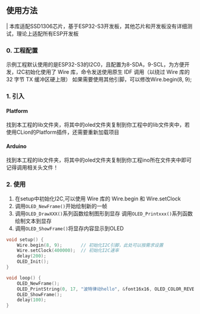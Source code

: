 ## 使用方法

| 本库适配SSD1306芯片，基于ESP32-S3开发板，其他芯片和开发板没有详细测试，理论上适配所有ESP开发板


### 0. 工程配置
示例工程默认使用的是ESP32-S3的I2C0，且配置为8-SDA，9-SCL，为方便开发，I2C初始化使用了 Wire 库，命令发送使用原生 IDF 调用（以绕过 Wire 库的 32 字节 TX 缓冲区硬上限）
如果需要使用其他引脚，可以修改Wire.begin(8, 9);

### 1. 引入
#### Platform
找到本工程的lib文件夹，将其中的oled文件夹复制到你工程中的lib文件夹中，若使用CLion的Platform插件，还需要重新加载项目
#### Arduino
找到本工程的lib文件夹，将其中的oled文件夹复制到你工程ino所在文件夹中即可
记得调用相关头文件！

### 2. 使用
1. 在setup中初始化I2C,可以使用 Wire 库的 Wire.begin 和 Wire.setClock
2. 调用`OLED_NewFrame()`开始绘制新的一帧
3. 调用`OLED_DrawXXX()`系列函数绘制图形到显存 调用`OLED_Printxxx()`系列函数绘制文本到显存
4. 调用`OLED_ShowFrame()`将显存内容显示到OLED

```c
void setup() {
    Wire.begin(8, 9);       // 初始化I2C引脚，此处可以按需求设置
    Wire.setClock(400000);  // 初始化I2C速率
    delay(200);
    OLED_Init();
}

void loop() {
    OLED_NewFrame();
    OLED_PrintString(0, 17, "波特律动hello", &font16x16, OLED_COLOR_REVERSED);
    OLED_ShowFrame();
    delay(100);
}
```
